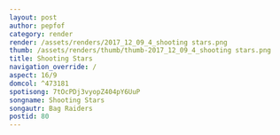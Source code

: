 ```yaml
---
layout: post
author: pepfof
category: render
render: /assets/renders/2017_12_09_4_shooting stars.png
thumb: /assets/renders/thumb/thumb-2017_12_09_4_shooting stars.png
title: Shooting Stars
navigation_override: /
aspect: 16/9
domcol: ^473181
spotisong: 7tOcPDj3vyopZ404pY6UuP
songname: Shooting Stars
songautr: Bag Raiders
postid: 80
---
```


<!--USER BEGIN 1-->

<!--USER END 1-->

<!--more-->
<!--USER BEGIN 2-->

<!--USER END 2-->

